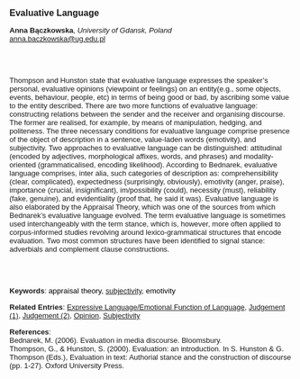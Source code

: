 <!DOCTYPE html><html lang="en"><head><title="Evaluative Language"></head>
<body><p><font face="Poppins, Calibri, sans-serif" size="3"><b>Evaluative Language</b></font></p>
<p><font face="Poppins, Calibri, sans-serif" size="2"><b>Anna Bączkowska</b>, <i>University of Gdansk, Poland</i><br><a href="mailto:anna.baczkowska@ug.edu.pl" target="blank">anna.baczkowska@ug.edu.pl</a></font></p>
<p><font face="Poppins, Calibri, sans-serif" size="2"><br><br><br>Thompson and Hunston state that evaluative language expresses the speaker’s personal, evaluative opinions (viewpoint or feelings) on an entity(e.g., some objects, events, behaviour, people, etc) in terms of being good or bad, by ascribing some value to the entity described. There are two more functions of evaluative language: constructing relations between the sender and the receiver and organising discourse. The former are realised, for example, by means of manipulation, hedging, and politeness. The three necessary conditions for evaluative language comprise presence of the object of description in a sentence, value-laden words (emotivity), and subjectivity. Two approaches to evaluative language can be distinguished: attitudinal (encoded by adjectives, morphological affixes, words, and phrases) and modality-oriented (grammaticalised, encoding likelihood). According to Bednarek, evaluative language comprises, inter alia, such categories of description as: comprehensibility (clear, complicated), expectedness (surprisingly, obviously), emotivity (anger, praise), importance (crucial, insignificant), im/possibility (could), necessity (must), reliability (fake, genuine), and evidentiality (proof that, he said it was). Evaluative language is also elaborated by the Appraisal Theory, which was one of the sources from which Bednarek’s evaluative language evolved. The term evaluative language is sometimes used interchangeably with the term stance, which is, however, more often applied to corpus-informed studies revolving around lexico-grammatical structures that encode evaluation. Two most common structures have been identified to signal stance: adverbials and complement clause constructions.  <br><br><br><br></font></p>
<p><font face="Poppins, Calibri, sans-serif" size="2"><b>Keywords</b>: </span></font></font></span></font><font color="#000000"><span style="text-decoration: none"><font face="calibri, sans-serif"><font size="2" style="font-size: 10pt"><span lang="hu-hu">a</span></font></font></span></font><font color="#000000"><span style="text-decoration: none"><font face="calibri, sans-serif"><font size="2" style="font-size: 10pt"><span lang="hu-hu">ppraisal theory, <a href="./subjectivity.html">subjectivity</a>, emotivity</span></font></font></span></font></font></p>
<p><font face="Poppins, Calibri, sans-serif" size="2"><b>Related Entries</b>: <a href="./expressive-language-emotional-function-of-language.html">Expressive Language/Emotional Function of Language</a>, <a href="./judgement-(1).html">Judgement (1)</a>, <a href="./judgement-(2).html">Judgement (2)</a>, <a href="./opinion.html">Opinion</a>, <a href="./subjectivity.html">Subjectivity</a></font></p>
<p><font face="Poppins, Calibri, sans-serif" size="2"><b>References</b>:<br>Bednarek, M. (2006). Evaluation in media discourse. Bloomsbury.<br>Thompson, G., &amp; Hunston, S. (2000). Evaluation: an introduction. In S. Hunston &amp; G. Thompson (Eds.), Evaluation in text: Authorial stance and the construction of discourse (pp. 1-27). Oxford University Press.</font></p>
</body>
